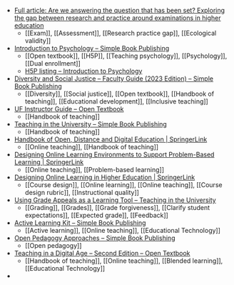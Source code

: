 - [Full article: Are we answering the question that has been set? Exploring the gap between research and practice around examinations in higher education](https://www.tandfonline.com/doi/full/10.1080/03075079.2023.2283784)
	- [[Exam]], [[Assessment]], [[Research practice gap]], [[Ecological validity]]
- [Introduction to Psychology – Simple Book Publishing](https://louis.pressbooks.pub/intropsychology/)
	- [[Open textbook]], [[H5P]], [[Teaching psychology]], [[Psychology]], [[Dual enrollment]]
	- [H5P listing – Introduction to Psychology](https://louis.pressbooks.pub/intropsychology/h5p-listing/)
- [Diversity and Social Justice – Faculty Guide (2023 Edition) – Simple Book Publishing](https://openwa.pressbooks.pub/dsj2023/)
	- [[Diversity]], [[Social justice]], [[Open textbook]], [[Handbook of teaching]], [[Educational development]], [[Inclusive teaching]]
- [UF Instructor Guide – Open Textbook](https://ufl.pb.unizin.org/instructorguide/)
	- [[Handbook of teaching]]
- [Teaching in the University – Simple Book Publishing](https://pressbooks.lib.vt.edu/universityteaching/)
	- [[Handbook of teaching]]
- [Handbook of Open, Distance and Digital Education | SpringerLink](https://link.springer.com/referencework/10.1007/978-981-19-0351-9)
	- [[Online teaching]], [[Handbook of teaching]]
- [Designing Online Learning Environments to Support Problem-Based Learning | SpringerLink](https://link.springer.com/referenceworkentry/10.1007/978-981-19-0351-9_76-1)
	- [[Online teaching]], [[Problem-based learning]]
- [Designing Online Learning in Higher Education | SpringerLink](https://link.springer.com/referenceworkentry/10.1007/978-981-19-0351-9_72-1)
	- [[Course design]], [[Online learning]], [[Online teaching]], [[Course design rubric]], [[Instructional quality]]
- [Using Grade Appeals as a Learning Tool – Teaching in the University](https://pressbooks.lib.vt.edu/universityteaching/chapter/using-grade-appeals-as-a-learning-tool/)
	- [[Grading]], [[Grades]], [[Grade forgiveness]], [[Clarify student expectations]], [[Expected grade]], [[Feedback]]
- [Active Learning Kit – Simple Book Publishing](https://open.maricopa.edu/activelearning/)
	- [[Active learning]], [[Online teaching]], [[Educational Technology]]
- [Open Pedagogy Approaches – Simple Book Publishing](https://open.maricopa.edu/openpedagogyapproaches/)
	- [[Open pedagogy]]
- [Teaching in a Digital Age – Second Edition – Open Textbook](https://pressbooks.bccampus.ca/teachinginadigitalagev2/)
	- [[Handbook of teaching]], [[Online teaching]], [[Blended learning]], [[Educational Technology]]
-